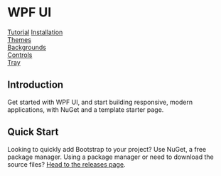 # WPF UI

[Tutorial](https://lepoco.github.io/wpfui/docs.html#tutorial)
[Installation](https://lepoco.github.io/wpfui/docs.html#installation)  
[Themes](https://lepoco.github.io/wpfui/docs.html#themes)  
[Backgrounds](https://lepoco.github.io/wpfui/docs.html#background)  
[Controls](https://lepoco.github.io/wpfui/docs.html#controls)  
[Tray](https://lepoco.github.io/wpfui/docs.html#tray)  

## Introduction
Get started with WPF UI, and start building responsive, modern applications, with NuGet and a template starter page.

## Quick Start
Looking to quickly add Bootstrap to your project? Use NuGet, a free package manager. Using a package manager or need to download the source files? [Head to the releases page](https://github.com/lepoco/wpfui/releases).